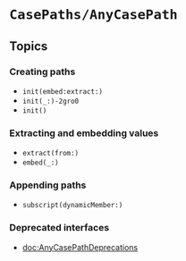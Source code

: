 # ``CasePaths/AnyCasePath``

## Topics

### Creating paths

- ``init(embed:extract:)``
- ``init(_:)-2gro0``
- ``init()``

### Extracting and embedding values

- ``extract(from:)``
- ``embed(_:)``

### Appending paths

- ``subscript(dynamicMember:)``

### Deprecated interfaces

- <doc:AnyCasePathDeprecations>
